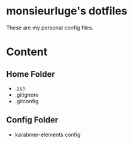 # monsieurluge's dotfiles

These are my personal config files.

# Content

## Home Folder

 - .zsh
 - .gitignore
 - .gitconfig

## Config Folder

 - karabiner-elements config

